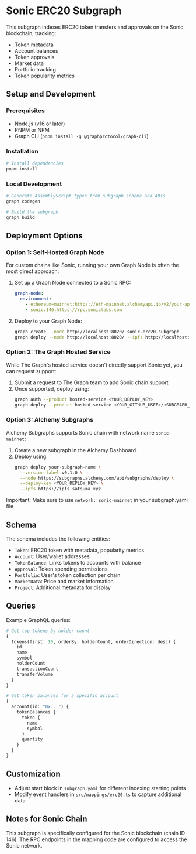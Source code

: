 # Sonic ERC20 Subgraph

This subgraph indexes ERC20 token transfers and approvals on the Sonic blockchain, tracking:
- Token metadata
- Account balances
- Token approvals
- Market data
- Portfolio tracking
- Token popularity metrics

## Setup and Development

### Prerequisites

- Node.js (v16 or later)
- PNPM or NPM
- Graph CLI (`pnpm install -g @graphprotocol/graph-cli`)

### Installation

```bash
# Install dependencies
pnpm install
```

### Local Development

```bash
# Generate AssemblyScript types from subgraph schema and ABIs
graph codegen

# Build the subgraph
graph build
```

## Deployment Options

### Option 1: Self-Hosted Graph Node

For custom chains like Sonic, running your own Graph Node is often the most direct approach:

1. Set up a Graph Node connected to a Sonic RPC:
   ```yaml
   graph-node:
     environment:
       - ethereum=mainnet:https://eth-mainnet.alchemyapi.io/v2/your-api-key
       - sonic:146:https://rpc.soniclabs.com
   ```

2. Deploy to your Graph Node:
   ```bash
   graph create --node http://localhost:8020/ sonic-erc20-subgraph
   graph deploy --node http://localhost:8020/ --ipfs http://localhost:5001 sonic-erc20-subgraph
   ```

### Option 2: The Graph Hosted Service

While The Graph's hosted service doesn't directly support Sonic yet, you can request support:

1. Submit a request to The Graph team to add Sonic chain support
2. Once supported, deploy using:
   ```bash
   graph auth --product hosted-service <YOUR_DEPLOY_KEY>
   graph deploy --product hosted-service <YOUR_GITHUB_USER>/<SUBGRAPH_NAME>
   ```

### Option 3: Alchemy Subgraphs

Alchemy Subgraphs supports Sonic chain with network name `sonic-mainnet`:

1. Create a new subgraph in the Alchemy Dashboard
2. Deploy using:
   ```bash
   graph deploy your-subgraph-name \
     --version-label v0.1.0 \
     --node https://subgraphs.alchemy.com/api/subgraphs/deploy \
     --deploy-key <YOUR_DEPLOY_KEY> \
     --ipfs https://ipfs.satsuma.xyz
   ```

Important: Make sure to use `network: sonic-mainnet` in your subgraph.yaml file

## Schema

The schema includes the following entities:
- `Token`: ERC20 token with metadata, popularity metrics
- `Account`: User/wallet addresses
- `TokenBalance`: Links tokens to accounts with balance
- `Approval`: Token spending permissions
- `Portfolio`: User's token collection per chain
- `MarketData`: Price and market information
- `Project`: Additional metadata for display

## Queries

Example GraphQL queries:

```graphql
# Get top tokens by holder count
{
  tokens(first: 10, orderBy: holderCount, orderDirection: desc) {
    id
    name
    symbol
    holderCount
    transactionCount
    transferVolume
  }
}

# Get token balances for a specific account
{
  account(id: "0x...") {
    tokenBalances {
      token {
        name
        symbol
      }
      quantity
    }
  }
}
```

## Customization

- Adjust start block in `subgraph.yaml` for different indexing starting points
- Modify event handlers in `src/mappings/erc20.ts` to capture additional data

## Notes for Sonic Chain

This subgraph is specifically configured for the Sonic blockchain (chain ID 146). The RPC endpoints in the mapping code are configured to access the Sonic network.